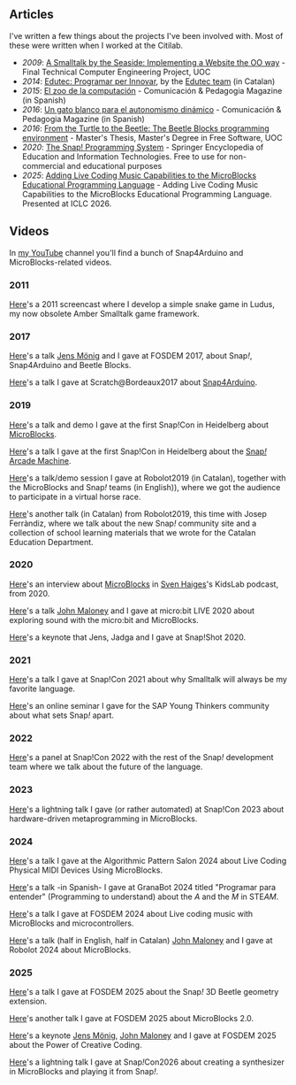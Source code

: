 ## Articles

I've written a few things about the projects I've been involved with. Most of these were written when I worked at the Citilab.  

* _2009_: [A Smalltalk by the Seaside: Implementing a Website the OO way](http://edutec.citilab.eu/downloads/TFC-ASmalltalkByTheSeaside.pdf) - Final Technical Computer Engineering Project, UOC
* _2014_: [Edutec: Programar per Innovar](http://edutec.citilab.eu/downloads/Edutec-Programarperinnovar.pdf), by the [Edutec team](http://edutec.citilab.eu/#equip) (in Catalan)
* _2015_: [El zoo de la computación](files/zoo.pdf) - Comunicación & Pedagogia Magazine (in Spanish)
* _2016_: [Un gato blanco para el autonomismo dinámico](files/GatoBlanco.pdf) - Comunicación & Pedagogia Magazine (in Spanish)
* _2016_: [From the Turtle to the Beetle: The Beetle Blocks programming environment](http://openaccess.uoc.edu/webapps/o2/bitstream/10609/52807/6/bromagosaTFM0716mem%C3%B2ria.pdf) - Master's Thesis, Master's Degree in Free Software, UOC
* _2020_: [The Snap! Programming System](files/snap-springer.pdf) - Springer Encyclopedia of Education and Information Technologies. Free to use for non-commercial and educational purposes
* _2025_: [Adding Live Coding Music Capabilities to the MicroBlocks Educational Programming Language](https://zenodo.org/records/15526648) - Adding Live Coding Music Capabilities to the MicroBlocks Educational Programming Language. Presented at ICLC 2026.

## Videos

In [my YouTube](https://www.youtube.com/channel/UC_EJUQg4zmOP3uoDIg_zRdg) channel you'll find a bunch of Snap4Arduino and MicroBlocks-related videos.  

### 2011

[Here](https://vimeo.com/31597779)'s a 2011 screencast where I develop a simple snake game in Ludus, my now obsolete Amber Smalltalk game framework.  

### 2017

[Here](https://video.fosdem.org/2017/AW1.126/ogd_snap.mp4)'s a talk [Jens Mönig](http://github.com/jmoenig) and I gave at FOSDEM 2017, about Snap<i>!</i>, Snap4Arduino and Beetle Blocks.  

[Here](https://www.youtube.com/watch?v=Baox7w8D_TA)'s a talk I gave at Scratch@Bordeaux2017 about [Snap4Arduino](http://snap4arduino.rocks).  

### 2019

[Here](https://www.youtube.com/watch?v=B6jvnrp-G3c)'s a talk and demo I gave at the first Snap!Con in Heidelberg about [MicroBlocks](https://microblocks.fun).  

[Here](https://www.youtube.com/watch?v=vbW4RnTZKBE)'s a talk I gave at the first Snap!Con in Heidelberg about the [Snap<em>!</em> Arcade Machine](http://snaparcade.cat).  

[Here](https://youtu.be/kGFaIFJGES4?t=1433)'s a talk/demo session I gave at Robolot2019 (in Catalan), together with the MicroBlocks and Snap<em>!</em> teams (in English)), where we got the audience to participate in a virtual horse race.  

[Here](https://www.youtube.com/watch?v=PMx8GB2cxwI)'s another talk (in Catalan) from Robolot2019, this time with Josep Ferràndiz, where we talk about the new Snap<em>!</em> community site and a collection of school learning materials that we wrote for the Catalan Education Department.  

### 2020

[Here](https://kidslab.dev/2020/08/03/microblocks-with-bernat-romagosa/)'s an interview about [MicroBlocks](https://microblocks.fun) in [Sven Haiges](https://kidslab.dev/author/hansamann/)'s KidsLab podcast, from 2020.  

[Here](https://www.youtube.com/watch?v=bJIswaur8Gg)'s a talk [John Maloney](https://microblocks.fun/about) and I gave at micro:bit LIVE 2020 about exploring sound with the micro:bit and MicroBlocks.  

[Here](https://www.youtube.com/watch?v=HVGCQsu8cXE)'s a keynote that Jens, Jadga and I gave at Snap!Shot 2020.  

### 2021

[Here](https://www.youtube.com/watch?v=DlQSm6r3I_g)'s a talk I gave at Snap!Con 2021 about why Smalltalk will always be my favorite language.  

[Here](https://www.youtube.com/watch?v=f9QcLwnCZM8)'s an online seminar I gave for the SAP Young Thinkers community about what sets Snap<em>!</em> apart.  

### 2022

[Here](https://www.youtube.com/watch?v=YrmxFSxURKo)'s a panel at Snap!Con 2022 with the rest of the Snap<em>!</em> development team where we talk about the future of the language.  

### 2023

[Here](https://youtu.be/gqe0eUspCCY?t=394)'s a lightning talk I gave (or rather automated) at Snap!Con 2023 about hardware-driven metaprogramming in MicroBlocks.  

### 2024

[Here](https://www.youtube.com/live/sOZ-SPFGe3M?t=6030&si=Kr7qg_HoxNpH_2Si)'s a talk I gave at the Algorithmic Pattern Salon 2024 about Live Coding Physical MIDI Devices Using MicroBlocks.  

[Here](https://www.youtube.com/watch?v=t-eYbTwLJD8)'s a talk -in Spanish- I gave at GranaBot 2024 titled "Programar para entender" (Programming to understand) about the *A* and the *M* in STE*AM*.  

[Here](https://archive.fosdem.org/2024/schedule/event/fosdem-2024-3104-live-coding-music-with-microblocks-and-microcontrollers-/)'s a talk I gave at FOSDEM 2024 about Live coding music with MicroBlocks and microcontrollers.  

[Here](https://www.youtube.com/watch?v=0ft0J3rh3WY&t=645s)'s a talk (half in English, half in Catalan) [John Maloney](https://microblocks.fun/about) and I gave at Robolot 2024 about MicroBlocks.  

### 2025

[Here](https://ftp.belnet.be/mirror/FOSDEM/video/2025/ud6215/fosdem-2025-4303-programming-3d-geometry-in-snap-.mp4)'s a talk I gave at FOSDEM 2025 about the Snap<em>!</em> 3D Beetle geometry extension.  

[Here](https://ftp.belnet.be/mirror/FOSDEM/video/2025/ud6215/fosdem-2025-4304-microblocks-2-0-a-complete-makeover.mp4)'s another talk I gave at FOSDEM 2025 about MicroBlocks 2.0.  

[Here](https://ftp.belnet.be/mirror/FOSDEM/video/2025/janson/fosdem-2025-5369-program-to-learn-the-power-of-creative-coding.mp4)'s a keynote [Jens Mönig](http://github.com/jmoenig), [John Maloney](https://microblocks.fun/about) and I gave at FOSDEM 2025 about the Power of Creative Coding.  

[Here](https://youtu.be/XBgqjfWRiL0?t=1675)'s a lightning talk I gave at Snap<em>!</em>Con2026 about creating a synthesizer in MicroBlocks and playing it from Snap<em>!</em>.

